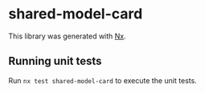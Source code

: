 # shared-model-card

This library was generated with [Nx](https://nx.dev).

## Running unit tests

Run `nx test shared-model-card` to execute the unit tests.

